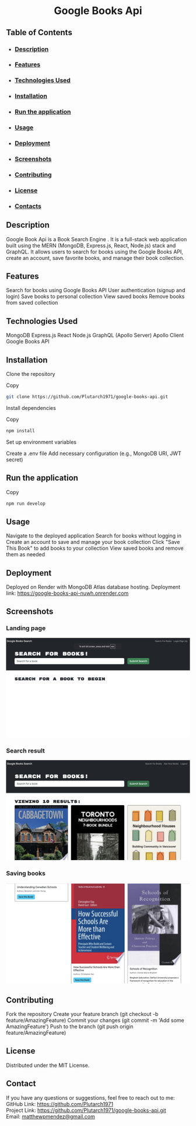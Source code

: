 
<div> <h1 style="text-align: center;">Google Books Api</h1></div>

## Table of Contents
- ### [Description](#description)
- ### [Features](#Features)
- ### [Technologies Used](#technologies-used)
- ### [Installation](#installation)
- ### [Run the application](#run-the-application)
- ### [Usage](#usage)
- ### [Deployment](#deployment)
- ### [Screenshots](#screenshots)
- ### [Contributing](#contributing)
- ### [License](#license)
- ### [Contacts](#contacts)


## Description
Google Book Api is a Book Search Engine . It is a full-stack web application built using the MERN (MongoDB, Express.js, React, Node.js) stack and GraphQL. It allows users to search for books using the Google Books API, create an account, save favorite books, and manage their book collection.

## Features

Search for books using Google Books API
User authentication (signup and login)
Save books to personal collection
View saved books
Remove books from saved collection

## Technologies Used

MongoDB
Express.js
React
Node.js
GraphQL (Apollo Server)
Apollo Client
Google Books API

## Installation

Clone the repository

Copy
```bash
git clone https://github.com/Plutarch1971/google-books-api.git
```

Install dependencies

Copy
```bash
npm install
```
Set up environment variables

Create a .env file
Add necessary configuration (e.g., MongoDB URI, JWT secret)

## Run the application

Copy
```bash
npm run develop
```
## Usage

Navigate to the deployed application
Search for books without logging in
Create an account to save and manage your book collection
Click "Save This Book" to add books to your collection
View saved books and remove them as needed



## Deployment
Deployed on Render with MongoDB Atlas database hosting.
Deployment link: https://google-books-api-nuwh.onrender.com

## Screenshots
### Landing page
![Landing page](./client/public/screenshots/google-book-api.png)<br>

### Search result
![Search Results](./client/public/screenshots/google-book-api-3.png)<br>

### Saving books
![Saving Book](./client/public/screenshots/google-book-api-2.png)

## Contributing

Fork the repository
Create your feature branch (git checkout -b feature/AmazingFeature)
Commit your changes (git commit -m 'Add some AmazingFeature')
Push to the branch (git push origin feature/AmazingFeature)

## License
Distributed under the MIT License.
## Contact
If you have any questions or suggestions, feel free to reach out to me:<br>
GitHub Link: https://github.com/Plutarch1971<br>
Project Link: https://github.com/Plutarch1971/google-books-api.git<br>
Email: matthewpmendez@gmail.com